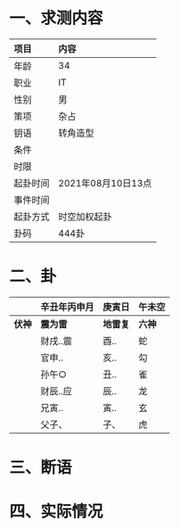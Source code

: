 # 一、求测内容
|项目|内容|
|:-|:-|
|年龄|34|
|职业|IT|
|性别|男|
|策项|杂占|
|钥语|转角造型|
|条件||
|时限||
|起卦时间|2021年08月10日13点|
|事件时间||
|起卦方式|时空加权起卦|
|卦码|444卦|

# 二、卦
||辛丑年丙申月|庚寅日|午未空|
|:-|:-|:-|:-|
|**伏神**|**震为雷**|**地雷复**|**六神**|
||财戌..震|酉..|蛇|
||官申..|亥..|勾|
||孙午○|丑..|雀|
||财辰..应|辰..|龙|
||兄寅..|寅..|玄|
||父子、|子、|虎|


# 三、断语

# 四、实际情况
